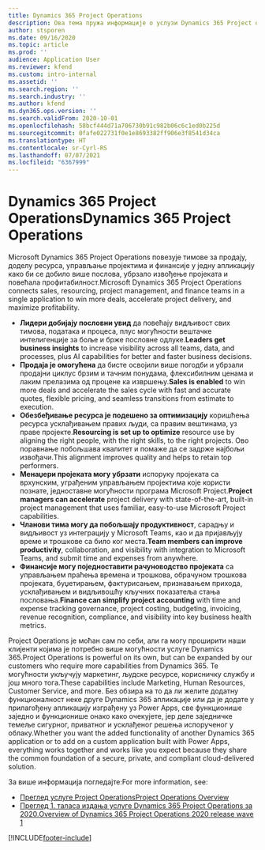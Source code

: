 ```yaml
---
title: Dynamics 365 Project Operations
description: Ова тема пружа информације о услузи Dynamics 365 Project operations.
author: stsporen
ms.date: 09/16/2020
ms.topic: article
ms.prod: ''
audience: Application User
ms.reviewer: kfend
ms.custom: intro-internal
ms.assetid: ''
ms.search.region: ''
ms.search.industry: ''
ms.author: kfend
ms.dyn365.ops.version: ''
ms.search.validFrom: 2020-10-01
ms.openlocfilehash: 58bcf444d71a706730b91c982b06c6c1ed0b225d
ms.sourcegitcommit: 0fafe022731f0e1e8693382ff906e3f8541d34ca
ms.translationtype: HT
ms.contentlocale: sr-Cyrl-RS
ms.lasthandoff: 07/07/2021
ms.locfileid: "6367999"
---
```

# <a name="dynamics-365-project-operations"></a><span data-ttu-id="ed81c-103">Dynamics 365 Project Operations</span><span class="sxs-lookup"><span data-stu-id="ed81c-103">Dynamics 365 Project Operations</span></span>

<span data-ttu-id="ed81c-104">Microsoft Dynamics 365 Project Operations повезује тимове за продају, доделу ресурса, управљање пројектима и финансије у једну апликацију како би се добило више послова, убрзало извођење пројеката и повећала профитабилност.</span><span class="sxs-lookup"><span data-stu-id="ed81c-104">Microsoft Dynamics 365 Project Operations connects sales, resourcing, project management, and finance teams in a single application to win more deals, accelerate project delivery, and maximize profitability.</span></span>

-   <span data-ttu-id="ed81c-105">**Лидери добијају пословни увид** да повећају видљивост свих тимова, података и процеса, плус могућности вештачке интелигенције за боље и брже пословне одлуке.</span><span class="sxs-lookup"><span data-stu-id="ed81c-105">**Leaders get business insights** to increase visibility across all teams, data, and processes, plus AI capabilities for better and faster business decisions.</span></span>
-   <span data-ttu-id="ed81c-106">**Продаја је омогућена** да бисте освојили више погодби и убрзали продајни циклус брзим и тачним понудама, флексибилним ценама и лаким прелазима од процене ка извршењу.</span><span class="sxs-lookup"><span data-stu-id="ed81c-106">**Sales is enabled** to win more deals and accelerate the sales cycle with fast and accurate quotes, flexible pricing, and seamless transitions from estimate to execution.</span></span>
-   <span data-ttu-id="ed81c-107">**Обезбеђивање ресурса је подешено за оптимизацију** коришћења ресурса усклађивањем правих људи, са правим вештинама, уз праве пројекте.</span><span class="sxs-lookup"><span data-stu-id="ed81c-107">**Resourcing is set up to optimize** resource use by aligning the right people, with the right skills, to the right projects.</span></span> <span data-ttu-id="ed81c-108">Ово поравнање побољшава квалитет и помаже да се задрже најбољи извођачи.</span><span class="sxs-lookup"><span data-stu-id="ed81c-108">This alignment improves quality and helps to retain top performers.</span></span>
-   <span data-ttu-id="ed81c-109">**Менаџери пројеката могу убрзати** испоруку пројеката са врхунским, уграђеним управљањем пројектима које користи познате, једноставне могућности програма Microsoft Project.</span><span class="sxs-lookup"><span data-stu-id="ed81c-109">**Project managers can accelerate** project delivery with state-of-the-art, built-in project management that uses familiar, easy-to-use Microsoft Project capabilities.</span></span>
-   <span data-ttu-id="ed81c-110">**Чланови тима могу да побољшају продуктивност**, сарадњу и видљивост уз интеграцију у Microsoft Teams, као и да пријављују време и трошкове са било ког места.</span><span class="sxs-lookup"><span data-stu-id="ed81c-110">**Team members can improve productivity**, collaboration, and visibility with integration to Microsoft Teams, and submit time and expenses from anywhere.</span></span>
-   <span data-ttu-id="ed81c-111">**Финансије могу поједноставити рачуноводство пројеката** са управљањем праћења времена и трошкова, обрачуном трошкова пројеката, буџетирањем, фактурисањем, признавањем прихода, усклађивањем и видљивошћу кључних показатеља стања пословања.</span><span class="sxs-lookup"><span data-stu-id="ed81c-111">**Finance can simplify project accounting** with time and expense tracking governance, project costing, budgeting, invoicing, revenue recognition, compliance, and visibility into key business health metrics.</span></span>

<span data-ttu-id="ed81c-112">Project Operations је моћан сам по себи, али га могу проширити наши клијенти којима је потребно више могућности услуге Dynamics 365.</span><span class="sxs-lookup"><span data-stu-id="ed81c-112">Project Operations is powerful on its own, but can be expanded by our customers who require more capabilities from Dynamics 365.</span></span> <span data-ttu-id="ed81c-113">Те могућности укључују маркетинг, људске ресурсе, корисничку службу и још много тога.</span><span class="sxs-lookup"><span data-stu-id="ed81c-113">These capabilities include Marketing, Human Resources, Customer Service, and more.</span></span> <span data-ttu-id="ed81c-114">Без обзира на то да ли желите додатну функционалност неке друге Dynamics 365 апликације или да је додате у прилагођену апликацију изграђену уз Power Apps, све функционише заједно и функционише онако како очекујете, јер деле заједничке темеље сигурног, приватног и усклађеног решења испорученог у облаку.</span><span class="sxs-lookup"><span data-stu-id="ed81c-114">Whether you want the added functionality of another Dynamics 365 application or to add on a custom application built with Power Apps, everything works together and works like you expect because they share the common foundation of a secure, private, and compliant cloud-delivered solution.</span></span>

<span data-ttu-id="ed81c-115">За више информација погледајте:</span><span class="sxs-lookup"><span data-stu-id="ed81c-115">For more information, see:</span></span>

- [<span data-ttu-id="ed81c-116">Преглед услуге Project Operations</span><span class="sxs-lookup"><span data-stu-id="ed81c-116">Project Operations Overview</span></span>](https://dynamics.microsoft.com/en-us/project-operations/overview/)
- [<span data-ttu-id="ed81c-117">Преглед 1. таласа издања услуге Dynamics 365 Project Operations за 2020.</span><span class="sxs-lookup"><span data-stu-id="ed81c-117">Overview of Dynamics 365 Project Operations 2020 release wave 1</span></span>](/dynamics365-release-plan/2020wave1/dynamics365-project-operations/)



[!INCLUDE[footer-include](includes/footer-banner.md)]

